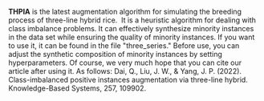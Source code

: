 **THPIA** is the latest augmentation algorithm for simulating the breeding process of three-line hybrid rice.  It is a heuristic algorithm for dealing with class imbalance problems. It can effectively synthesize minority instances in the data set while ensuring the quality of minority instances.
If you want to use it, it can be found in the file "three_series." Before use, you can adjust the synthetic composition of minority instances by setting hyperparameters. 
Of course, we very much hope that you can cite our article after using it. As follows:
Dai, Q., Liu, J. W., & Yang, J. P. (2022). Class-imbalanced positive instances augmentation via three-line hybrid. Knowledge-Based Systems, 257, 109902.
